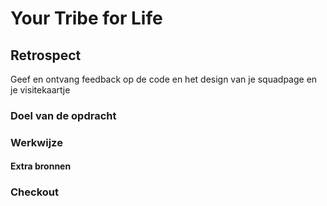 # Your Tribe for Life

## Retrospect

Geef en ontvang feedback op de code en het design van je squadpage en je visitekaartje


<!-- Leuke intro -->

### Doel van de opdracht
<!-- Wat hebben ze geleerd op het einde van deze workshop. -->

### Werkwijze
<!-- We schrijven in principe geen tutorials maar helpen ze op weg. -->

#### Extra bronnen
<!-- Extra links voor documentatie en tutorials -->

<!--
### 💪 Extra uitdagingen
 Dit is optioneel voor de hardlopers die iets extra's willen. 
-->

### Checkout
<!-- Een drietal vragen die ze kunnen opnemen in hun learning journal, waar de squadleaders dan weer op terug komen op vrijdag. -->
